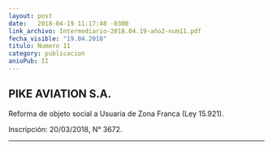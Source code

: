 ```yaml
---
layout: post
date:   2018-04-19 11:17:48 -0300
link_archivo: Intermediario-2018.04.19-año2-num11.pdf
fecha_visible: "19.04.2018"
titulo: Numero 11
category: publicacion
anioPub: II
---
```


## PIKE AVIATION S.A.

Reforma de objeto social a Usuaria de Zona Franca (Ley 15.921).

Inscripción: 20/03/2018, N° 3672.

---
